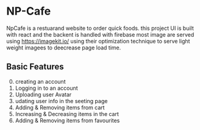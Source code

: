 # NP-Cafe

NpCafe is a restuarand website to order quick foods. this project UI is built with react and the backent is handled with firebase most image are served using https://imagekit.io/ using their optimization technique to serve light weight imagees to deecrease page load time.

## Basic Features

0. creating an account
1. Logging in to an account
2. Uploading user Avatar
3. udating user info in the seeting page
4. Adding & Removing items from cart
5. Increasing & Decreasing items in the cart
6. Adding & Removing items from favourites
